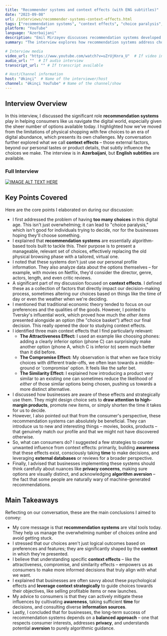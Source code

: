 ```yaml
---
title: "Recommender systems and context effects (with ENG subtitles)"
date: "2023-09-08"
url: /interviews/recommender-systems-context-effects.html
tags: ["recommendation systems", "context effects", "choice paralysis", "consumer behavior", "marketing"]
platform: "YouTube"
language: "Azerbaijani"
description: "Emil Mirzəyev discusses recommendation systems developed to help consumers navigate numerous choices and the impact of context effects on decision-making."
summary: "The interview explores how recommendation systems address choice paralysis in the digital age and delves into context effects, including attractiveness, compromise, and similarity effects, and their implications for consumers and businesses."

# Interview media
video_url: "https://www.youtube.com/watch?v=uZrUjKnra_U"  # If video interview
audio_url: ""  # If audio interview
transcript_url: "" # If transcript available

# Host/Channel information
host: "Əkinçi"  # Name of the interviewer/host
channel: "Əkinçi YouTube" # Name of the channel/show
---
```


## Interview Overview

In this interview, I discussed the significant role **recommendation systems** play in helping consumers like us navigate the digital world, especially given the sheer number of options available today. I highlighted how we've moved from the limitations of physical shopping with few choices to an era of digital abundance, which presents its own challenges. My conversation further explored what we call **context effects** – those external factors, beyond our personal tastes or product details, that subtly influence the choices we make. The interview is in **Azerbaijani**, but **English subtitles** are available.

### Full Interview

[![IMAGE ALT TEXT HERE](https://img.youtube.com/vi/uZrUjKnra_U/0.jpg)](https://www.youtube.com/watch?v=uZrUjKnra_U)

## Key Points Covered

Here are the core points I elaborated on during our discussion:

*   I first addressed the problem of having **too many choices** in this digital age. This isn't just overwhelming; it can lead to "choice paralysis," which isn't good for individuals trying to decide, nor for the businesses hoping they'll choose something.
*   I explained that **recommendation systems** are essentially algorithm-based tools built to tackle this. Their purpose is to present a manageable, relevant set of choices, effectively replacing the old physical browsing phase with a tailored, virtual one.
*   I noted that these systems don't just use our personal profile information. They also analyze data about the options themselves – for example, with movies on Netflix, they'd consider the director, genre, actors, length, and even critic reviews.
*   A significant part of my discussion focused on **context effects**. I defined these as a collection of factors that directly impact our decision-making process, sometimes altering our choices based on things like the time of day or even the weather when we're deciding.
*   I mentioned that traditional economic theory tended to focus on our preferences and the qualities of the goods. However, I pointed to Tversky's influential work, which proved how much the *other items* presented alongside an option (the "choice basket") affect our final decision. This really opened the door to studying context effects.
*   I identified three main context effects that I find particularly relevant:
    *   **The Attractiveness Effect:** I used an example like choosing phones: adding a clearly inferior option (phone C) can surprisingly make another option (phone A, which C is inferior *to*) seem much better than it did before.
    *   **The Compromise Effect:** My observation is that when we face tricky choices with different trade-offs, we often lean towards a middle-ground or 'compromise' option. It feels like the safer bet.
    *   **The Similarity Effect:** I explained how introducing a product very similar to an existing one can sometimes reduce the likelihood of *either* of those similar options being chosen, pushing us towards a more distinct alternative.
*   I discussed how businesses are aware of these effects and strategically use them. They might design choice sets to **draw attention to high-margin products**, promote new items, or simply shorten the time it takes for us to decide.
*   However, I also pointed out that from the consumer's perspective, these recommendation systems can absolutely be beneficial. They can introduce us to new and interesting things – movies, books, products – that genuinely match our profile and that we might not have discovered otherwise.
*   So, what can consumers do? I suggested a few strategies to counter unwanted influence from context effects: primarily, building **awareness** that these effects exist, consciously taking **time** to make decisions, and leveraging **external databases** or reviews for a broader perspective.
*   Finally, I advised that businesses implementing these systems should think carefully about nuances like **privacy concerns**, making sure options are visually distinct, and acknowledging **algorithm aversion** – the fact that some people are naturally wary of machine-generated recommendations.

## Main Takeaways

Reflecting on our conversation, these are the main conclusions I aimed to convey:

*   My core message is that **recommendation systems** are vital tools today. They help us manage the overwhelming number of choices online and avoid getting stuck.
*   I stressed that our choices aren't just logical outcomes based on preferences and features; they are significantly shaped by the **context** in which they're presented.
*   I believe that understanding specific **context effects** – like the attractiveness, compromise, and similarity effects – empowers us as consumers to make more informed decisions that truly align with what we want.
*   I explained that businesses are often savvy about these psychological effects and **leverage context strategically** to guide choices towards their objectives, like selling profitable items or new launches.
*   My advice to consumers is that they can actively mitigate these influences by cultivating **awareness**, taking sufficient **time** for decisions, and consulting diverse **information sources**.
*   Lastly, I concluded that for businesses, the long-term success of recommendation systems depends on a **balanced approach** – one that respects consumer interests, addresses **privacy**, and understands potential **aversion** to purely algorithmic guidance.